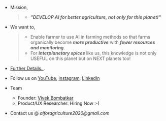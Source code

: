 


- Mission,   
  > - ***"DEVELOP AI for better agriculture, not only for this planet!"***   

- We want to, 
  > - Enable farmer to use AI in farming methods so that farms organically become ***more productive*** with ***fewer resources and monitoring***. 
  > - For ***interplanetary spices*** like us, this knowledge is not only USEFUL on this planet but on NEXT planets too!


- [Further Details..](./ai_for_agriculture.md).

- Follow us on [YouTube](https://www.youtube.com/playlist?list=PLajIi55-KLYcZlos3vRQ9Omi4RynH780h), [Instagram](https://www.instagram.com/ai_for_agriculture/), [LinkedIn](https://www.linkedin.com/company/ai-for-agriculture)

- Team   
  - Founder: [Vivek Bombatkar](https://www.linkedin.com/today/author/vivek-bombatkar) 
  - Product/UX Researcher: Hiring Now :-)

- Contact us @ _aiforagriculture2020@gmail.com_  
